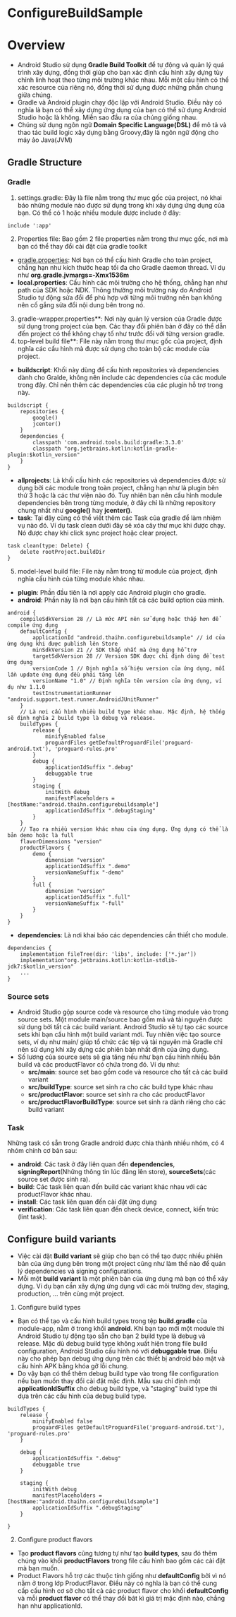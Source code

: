# ConfigureBuildSample

# Overview
* Android Studio sử dụng **Gradle Build Toolkit** để tự động và quản lý quá trình xây dựng, đồng thời giúp cho bạn xác định cấu hình xây dựng tùy chỉnh linh hoạt theo từng môi trường khác nhau.
Mỗi một cấu hình có thể xác resource của riêng nó, đồng thời sử dụng được những phần chung giữa chúng.
* Gradle và Android plugin chạy độc lập với Android Studio. Điều này có nghĩa là bạn có thể xây dựng ứng dụng của bạn có thể sử dụng Android Studio hoặc là không. Miễn sao đầu ra của chúng giống nhau.
* Chúng sử dụng ngôn ngữ **Domain Specific Language(DSL)** để mô tả và thao tác build logic xây dựng bằng Groovy,đây là ngôn ngữ động cho máy ảo Java(JVM)
## Gradle Structure
### Gradle
1. settings.gradle: Đây là file nằm trong thư mục gốc của project, nó khai báo những module nào được sử dụng trong khi xây dựng ứng dụng của bạn. Có thể có 1 hoặc nhiều module được include ở đây:
```
include ':app'
```
2. Properties file: Bao gồm 2 file properties nằm trong thư mục gốc, nơi mà bạn có thể thay đổi cài đặt của gradle toolkit
* [gradle.properties](https://docs.gradle.org/current/userguide/build_environment.html): Nơi bạn có thể cấu hình Gradle cho toàn project, chẳng hạn như kích thước heap tối đa cho Gradle daemon thread. Ví dụ như **org.gradle.jvmargs=-Xmx1536m**
* **local.properties**: Cấu hình các môi trường cho hệ thống, chẳng hạn như path của SDK hoặc NDK. Thông thường môi trường này do Android Studio tự động sửa đổi để phù hợp với từng môi trường nên bạn không nên cố gắng sửa đổi nội dung bên trong nó.
3. gradle-wrapper.properties**: Nơi này quản lý version của Gradle được sử dụng trong project của bạn. Các thay đổi phiên bản ở đây có thể dẫn đến project có thể không chạy tố như trước đối với từng version gradle.
4. top-level build file**: File này nằm trong thư mục gốc của project, định nghĩa các cấu hình mà được sử dụng cho toàn bộ các module của project.
* **buildscript**: Khối này dùng để cấu hình repositories và dependencies dành cho Gralde, không nên include các dependencies của các module trong đây. Chỉ nên thêm các dependencies của các plugin hỗ trợ trong này.
```
buildscript {
    repositories {
        google()
        jcenter()
    }
    dependencies {
        classpath 'com.android.tools.build:gradle:3.3.0'
        classpath "org.jetbrains.kotlin:kotlin-gradle-plugin:$kotlin_version"
    }
}    
```
* **allprojects**: Là khối cấu hình các repositories và dependencies được sử dụng bởi các module trong toàn project, chẳng hạn như là plugin bên thứ 3 hoặc là các thư viện nào đó. Tuy nhiên bạn nên cấu hình module dependencies bên trong từng module, ở đây chỉ là những repository chung nhất như **google()** hay **jcenter()**. 
* **task**: Tại đây cũng có thể viết thêm các Task của gradle để làm nhiệm vụ nào đó. Ví dụ task clean dưới đây sẽ xóa cây thư mục khi được chạy. Nó được chay khi click sync project hoặc clear project. 
```
task clean(type: Delete) {
    delete rootProject.buildDir
}
```
5. model-level build file: File này nằm trong từ module của project, định nghĩa cấu hình của từng module khác nhau.
* **plugin**: Phần đầu tiên là nơi apply các Android plugin cho gradle. 
* **android**: Phần này là nơi bạn cấu hình tất cả các build option của mình. 
```
android {
    compileSdkVersion 28 // Là mức API nên sử dụng hoặc thấp hơn để compile ứng dụng
    defaultConfig {
        applicationId "android.thaihn.configurebuildsample" // id của ứng dụng khi được publish lên Store
        minSdkVersion 21 // SDK thấp nhất mà ứng dụng hỗ trợ
        targetSdkVersion 28 // Version SDK được chỉ định dùng để test ứng dụng
        versionCode 1 // Định nghĩa số hiệu version của ứng dụng, mỗi lần update ứng dụng đều phải tăng lên
        versionName "1.0" // Định nghĩa tên version của ứng dụng, ví dụ như 1.1.0
        testInstrumentationRunner "android.support.test.runner.AndroidJUnitRunner"
    }
    // Là nơi cấu hình nhiều build type khác nhau. Mặc định, hệ thống sẽ định nghĩa 2 build type là debug và release. 
    buildTypes {
        release {
            minifyEnabled false
            proguardFiles getDefaultProguardFile('proguard-android.txt'), 'proguard-rules.pro'
        }
        debug {
            applicationIdSuffix ".debug"
            debuggable true
        }
        staging {
            initWith debug
            manifestPlaceholders = [hostName:"android.thaihn.configurebuildsample"]
            applicationIdSuffix ".debugStaging"
        }
    }
    // Tạo ra nhiều version khác nhau của ứng dụng. Ứng dụng có thể là bản demo hoặc là full
    flavorDimensions "version"
    productFlavors {
        demo {
            dimension "version"
            applicationIdSuffix ".demo"
            versionNameSuffix "-demo"
        }
        full {
            dimension "version"
            applicationIdSuffix ".full"
            versionNameSuffix "-full"
        }
    }
}   
```
* **dependencies**: Là nơi khai báo các dependencies cần thiết cho module.
```
dependencies {
    implementation fileTree(dir: 'libs', include: ['*.jar'])
    implementation"org.jetbrains.kotlin:kotlin-stdlib-jdk7:$kotlin_version"
    ...
}
```
### Source sets 
* Android Studio gộp source code và resource cho từng module vào trong source sets. Một module main/source bao gồm mã và tài nguyên được sử dụng bởi tất cả các build variant. Android Studio sẽ tự tạo các source sets khi bạn cấu hình một build variant mới. Tuy nhiên việc tạo source sets, ví dụ như main/ giúp tổ chức các tệp và tài nguyên mà Gradle chỉ nên sử dụng khi xây dựng các phiên bản nhất định của ứng dụng.
* Số lương của source sets sẽ gia tăng nếu như bạn cấu hình nhiều bản build và các productFlavor có chứa trong đó. Ví dụ như:
    * **src/main**: source set bao gồm code và resource cho tất cả các build variant
    * **src/buildType**: source set sinh ra cho các build type khác nhau
    * **src/productFlavor**: source set sinh ra cho các productFlavor
    * **src/productFlavorBuildType**: source set sinh ra dành riêng cho các build variant
### Task
Những task có sẵn trong Gradle android được chia thành nhiều nhóm, có 4 nhóm chính cơ bản sau:
* **android**: Các task ở đây liên quan đến **dependencies**, **signingReport**(Những thông tin lúc đăng lên store), **sourceSets**(các source set được sinh ra).
* **build**:  Các task liên quan đến build các variant khác nhau với các productFlavor khác nhau.
* **install**: Các task liên quan đến cài đặt ứng dụng
* **verification**: Các task liên quan đến check device, connect, kiến trúc (lint task).

## Configure build variants
* Việc cài đặt **Build variant** sẽ giúp cho bạn có thể tạo được nhiều phiên bản của ứng dụng bên trong một project cũng như làm thế nào để quản lý dependencies và signing configurations.
* Mỗi một **build variant** là một phiên bản của ứng dụng mà bạn có thể xây dựng. Ví dụ bạn cần xây dựng ứng dụng với các môi trường dev, staging, production, ... trên cùng một project.

1. Configure build types
* Bạn có thể tạo và cấu hình build types trong tệp **build.gradle** của module-app, nằm ở trong khối **android**. Khi bạn tạo mới một module thì Android Studio tự động tạo sẵn cho bạn 2 build type là debug và release. Mặc dù debug build type không xuất hiện trong file build configuration, Android Studio cấu hình nó với **debuggable true**. Điều này cho phép bạn debug ứng dụng trên các thiết bị android bảo mật và cấu hình APK bằng khóa gỡ lỗi chung.
* Do vậy bạn có thể thêm debug build type vào trong file configuration nếu bạn muốn thay đổi cài đặt mặc định. Mẫu sau chỉ định một **applicationIdSuffix** cho debug build type, và "staging" build type thì dựa trên các cấu hình của debug build type.

```
buildTypes {
    release {
        minifyEnabled false
        proguardFiles getDefaultProguardFile('proguard-android.txt'), 'proguard-rules.pro'
    }

    debug {
        applicationIdSuffix ".debug"
        debuggable true
    }

    staging {
        initWith debug
        manifestPlaceholders = [hostName:"android.thaihn.configurebuildsample"]
        applicationIdSuffix ".debugStaging"
    }

}
```
2. Configure product flavors
* Tạo **product flavors** cũng tương tự như tạo **build types**, sau đó thêm chúng vào khối **productFlavors** trong file cấu hình bao gồm các cài đặt mà bạn muốn.
* Product Flavors hỗ trợ các thuộc tính giống như **defaultConfig** bởi vì nó nằm ở trong lớp ProductFlavor. Điều này có nghĩa là bạn có thể cung cấp cấu hình cơ sở cho tất cả các product flavor cho khối **defaultConfig** và mỗi **product flavor** có thể thay đổi bât kì giá trị mặc định nào, chẳng hạn như applicationId. 

